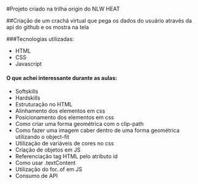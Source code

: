 #Projeto criado na trilha origin do NLW HEAT

##Criação de um crachá virtual que pega os dados do usuário através da api do github e os mostra na tela

###Tecnologias utilizadas:

- HTML
- CSS
- Javascript

#### O que achei interessante durante as aulas:

- Softskills
- Hardskills
- Estruturação no HTML
- Alinhamento dos elementos em css
- Posicionamento dos elementos em css
- Como criar uma forma geométrica com o clip-path
- Como fazer uma imagem caber dentro de uma forma geométrica utilizando o object-fit
- Utilização de variáveis de cores no css
- Criação de objetos em JS
- Referenciação tag HTML pelo atributo id
- Como usar .textContent
- Utilização do for..of em JS
- Consumo de API

